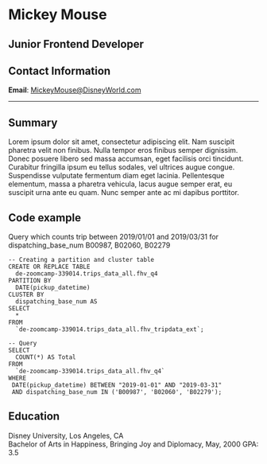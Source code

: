 # Mickey Mouse


## Junior Frontend Developer


## Contact Information

**Email**: MickeyMouse@DisneyWorld.com

___

## Summary
Lorem ipsum dolor sit amet, consectetur adipiscing elit. Nam suscipit pharetra velit non finibus. Nulla tempor eros finibus semper dignissim. Donec posuere libero sed massa accumsan, eget facilisis orci tincidunt. Curabitur fringilla ipsum eu tellus sodales, vel ultrices augue congue. Suspendisse vulputate fermentum diam eget lacinia. Pellentesque elementum, massa a pharetra vehicula, lacus augue semper erat, eu suscipit urna ante eu quam. Nunc semper ante ac mi dapibus porttitor.

## Code example
Query which counts trip between 2019/01/01 and 2019/03/31 for dispatching_base_num B00987, B02060, B02279  

    -- Creating a partition and cluster table
    CREATE OR REPLACE TABLE
      de-zoomcamp-339014.trips_data_all.fhv_q4
    PARTITION BY
      DATE(pickup_datetime)
    CLUSTER BY
      dispatching_base_num AS
    SELECT
      * 
    FROM 
      `de-zoomcamp-339014.trips_data_all.fhv_tripdata_ext`;  

    -- Query
    SELECT
      COUNT(*) AS Total
    FROM
      `de-zoomcamp-339014.trips_data_all.fhv_q4`
    WHERE
     DATE(pickup_datetime) BETWEEN "2019-01-01" AND "2019-03-31"
     AND dispatching_base_num IN ('B00987', 'B02060', 'B02279');


## Education
Disney University, Los Angeles, CA  
Bachelor of Arts in Happiness, Bringing Joy and Diplomacy, May, 2000 GPA: 3.5
